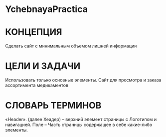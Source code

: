# YchebnayaPractica

КОНЦЕПЦИЯ
========================
Сделать сайт с минимальным объемом лишней информации

ЦЕЛИ И ЗАДАЧИ
========================
Использовать только основные элементы.
Сайт для просмотра и заказа ассортимента медикаментов

СЛОВАРЬ ТЕРМИНОВ
========================
«Header». (далее Хеадер) – верхний элемент страницы с Логотипом и навигацией.
Поле – Часть страницы содержащее в себе какие-либо элементы. 
